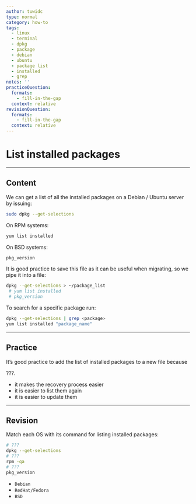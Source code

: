 ```yaml
---
author: tuwidc
type: normal
category: how-to
tags:
  - linux
  - terminal
  - dpkg
  - package
  - debian
  - ubuntu
  - package list
  - installed
  - grep
notes: ''
practiceQuestion:
  formats:
    - fill-in-the-gap
  context: relative
revisionQuestion:
  formats:
    - fill-in-the-gap
  context: relative
---
```


# List installed packages


---

## Content

We can get a list of all the installed packages on a Debian / Ubuntu server by issuing:

```bash
sudo dpkg --get-selections
```

On RPM systems:

```bash
yum list installed
```

On BSD systems:

```bash
pkg_version
```

It is good practice to save this file as it can be useful when migrating, so we pipe it into a file:

```bash
dpkg --get-selections > ~/package_list
 # yum list installed
 # pkg_version
```

To search for a specific package run:

```bash
dpkg --get-selections | grep <package>
yum list installed "package_name"
```


---

## Practice

It’s good practice to add the list of installed packages to a new file because 

???.

- it makes the recovery process easier
- it is easier to list them again
- it is easier to update them


---

## Revision

Match each OS with its command for listing installed packages:

```bash
# ???
dpkg --get-selections
# ???
rpm -qa 
# ???
pkg_version 
```

- `Debian`
- `RedHat/Fedora`
- `BSD`
